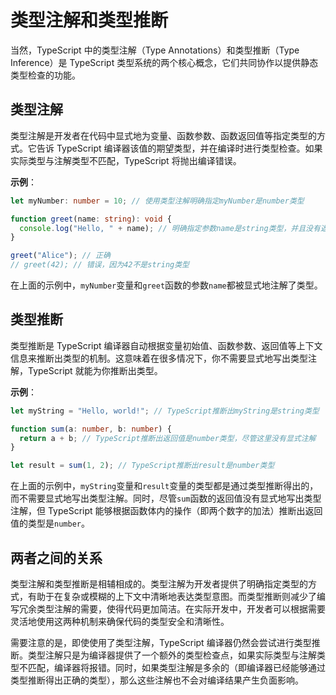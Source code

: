 # 类型注解和类型推断

当然，TypeScript 中的类型注解（Type Annotations）和类型推断（Type Inference）是 TypeScript 类型系统的两个核心概念，它们共同协作以提供静态类型检查的功能。

## 类型注解

类型注解是开发者在代码中显式地为变量、函数参数、函数返回值等指定类型的方式。它告诉 TypeScript 编译器该值的期望类型，并在编译时进行类型检查。如果实际类型与注解类型不匹配，TypeScript 将抛出编译错误。

**示例**：

```typescript
let myNumber: number = 10; // 使用类型注解明确指定myNumber是number类型

function greet(name: string): void {
  console.log("Hello, " + name); // 明确指定参数name是string类型，并且没有返回值（void类型）
}

greet("Alice"); // 正确
// greet(42); // 错误，因为42不是string类型
```

在上面的示例中，`myNumber`变量和`greet`函数的参数`name`都被显式地注解了类型。

## 类型推断

类型推断是 TypeScript 编译器自动根据变量初始值、函数参数、返回值等上下文信息来推断出类型的机制。这意味着在很多情况下，你不需要显式地写出类型注解，TypeScript 就能为你推断出类型。

**示例**：

```typescript
let myString = "Hello, world!"; // TypeScript推断出myString是string类型

function sum(a: number, b: number) {
  return a + b; // TypeScript推断出返回值是number类型，尽管这里没有显式注解
}

let result = sum(1, 2); // TypeScript推断出result是number类型
```

在上面的示例中，`myString`变量和`result`变量的类型都是通过类型推断得出的，而不需要显式地写出类型注解。同时，尽管`sum`函数的返回值没有显式地写出类型注解，但 TypeScript 能够根据函数体内的操作（即两个数字的加法）推断出返回值的类型是`number`。

## 两者之间的关系

类型注解和类型推断是相辅相成的。类型注解为开发者提供了明确指定类型的方式，有助于在复杂或模糊的上下文中清晰地表达类型意图。而类型推断则减少了编写冗余类型注解的需要，使得代码更加简洁。在实际开发中，开发者可以根据需要灵活地使用这两种机制来确保代码的类型安全和清晰性。

需要注意的是，即使使用了类型注解，TypeScript 编译器仍然会尝试进行类型推断。类型注解只是为编译器提供了一个额外的类型检查点，如果实际类型与注解类型不匹配，编译器将报错。同时，如果类型注解是多余的（即编译器已经能够通过类型推断得出正确的类型），那么这些注解也不会对编译结果产生负面影响。
